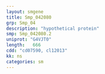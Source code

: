 ```yaml
---
layout: smgene
title: Smp_042080
grp: Smp_04
description: "hypothetical protein"
smp: Smp_042080.2
uniprot: "G4VJT0"
length:   666
cdd: "cd07590, cl12013"
kk: ns
categories: sm
---
```

